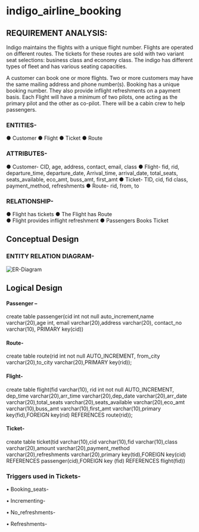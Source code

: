 # indigo_airline_booking

## REQUIREMENT ANALYSIS:
Indigo maintains the flights with a unique flight number. Flights are operated on different routes. The tickets for these routes are sold with two variant seat selections: business class and economy class.  The indigo has different types of fleet and has various seating capacities. 

A customer can book one or more flights. Two or more customers may have the same mailing address and phone number(s). Booking has a unique booking number. They also provide inflight refreshments on a payment basis. Each Flight will have a minimum of two pilots, one acting as the primary pilot and the other as co-pilot. There will be a cabin crew to help passengers.

### ENTITIES-
●	Customer
●	Flight
●	Ticket
●	Route

### ATTRIBUTES-
●	Customer- CID, age, address, contact, email, class
●	Flight- fid, rid, departure_time, departure_date, Arrival_time, arrival_date, total_seats, seats_available, eco_amt, buss_amt, first_amt
●	Ticket- TID, cid, fid class, payment_method, refreshments
●	Route- rid, from, to

### RELATIONSHIP-
●	Flight has tickets 
●	The Flight has Route  
●	Flight provides inflight refreshment 
●	Passengers Books Ticket

## Conceptual Design

### ENTITY RELATION DIAGRAM-
![ER-Diagram](https://drive.google.com/file/d/17wisHfJgIr3M-XEdd-DEeYapjS1yKRbu/view?usp=sharing)
 
## Logical Design 

#### Passenger –
create table passenger(cid int not null auto_increment,name varchar(20),age int, email varchar(20),address varchar(20), contact_no varchar(10), PRIMARY key(cid))
 
#### Route-

create table route(rid int not null AUTO_INCREMENT, from_city varchar(20),to_city varchar(20),PRIMARY key(rid));
 
#### Flight-
create table flight(fid varchar(10), rid int not null AUTO_INCREMENT, dep_time varchar(20),arr_time varchar(20),dep_date varchar(20),arr_date varchar(20),total_seats varchar(20),seats_available varchar(20),eco_amt varchar(10),buss_amt varchar(10),first_amt varchar(10),primary key(fid),FOREIGN key(rid) REFERENCES route(rid));
  
#### Ticket-
create table ticket(tid varchar(10),cid varchar(10),fid varchar(10),class varchar(20),amount varchar(20),payment_method varchar(20),refreshments varchar(20),primary key(tid),FOREIGN key(cid) REFERENCES passenger(cid),FOREIGN key (fid) REFERENCES flight(fid))
 
 
### Triggers used in Tickets-
 
•      Booking_seats-
 
•      Incrementing-

•      No_refreshments-
 
•      Refreshments-
  

